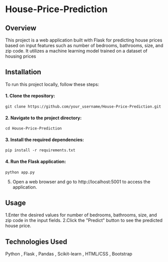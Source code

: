 # House-Price-Prediction
## Overview
This project is a web application built with Flask for predicting house prices based on input features such as number of bedrooms, bathrooms, size, and zip code. It utilizes a machine learning model trained on a dataset of housing prices

## Installation
To run this project locally, follow these steps:
#### 1. Clone the repository:
```
git clone https://github.com/your_username/House-Price-Prediction.git
```
#### 2. Navigate to the project directory:
```
cd House-Price-Prediction
```
#### 3. Install the required dependencies:
```
pip install -r requirements.txt
```
#### 4. Run the Flask application:
```
python app.py
```
5. Open a web browser and go to http://localhost:5001 to access the application.

## Usage
1.Enter the desired values for number of bedrooms, bathrooms, size, and zip code in the input fields.
2.Click the "Predict" button to see the predicted house price.

## Technologies Used
Python ,
Flask ,
Pandas ,
Scikit-learn ,
HTML/CSS ,
Bootstrap




